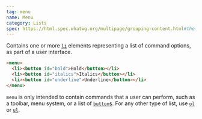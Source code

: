```yaml
---
tag: menu
name: Menu
category: Lists
spec: https://html.spec.whatwg.org/multipage/grouping-content.html#the-menu-element
---
```


Contains one or more [`li`](#li) elements representing a list of command options, as part of a user interface.

<!-- prettier-ignore-start -->
```html
<menu>
  <li><button id="bold">Bold</button></li>
  <li><button id="italics">Italics</button></li>
  <li><button id="underline">Underline</button></li>
</menu>
```
<!-- prettier-ignore-end -->

`menu` is only intended to contain commands that a user can perform, such as a toolbar, menu system, or a list of [`button`s](#button). For any other type of list, use [`ol`](#ol) or [`ul`](#ul).
